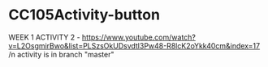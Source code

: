 # CC105Activity-button
WEEK 1 ACTIVITY 2 - https://www.youtube.com/watch?v=L2OsgmirBwo&list=PLSzsOkUDsvdtl3Pw48-R8lcK2oYkk40cm&index=17
/n activity is in branch "master"
